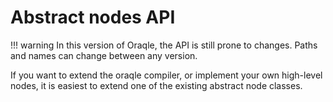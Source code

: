 # Abstract nodes API
!!! warning
    In this version of Oraqle, the API is still prone to changes. Paths and names can change between any version.

If you want to extend the oraqle compiler, or implement your own high-level nodes, it is easiest to extend one of the existing abstract node classes.
